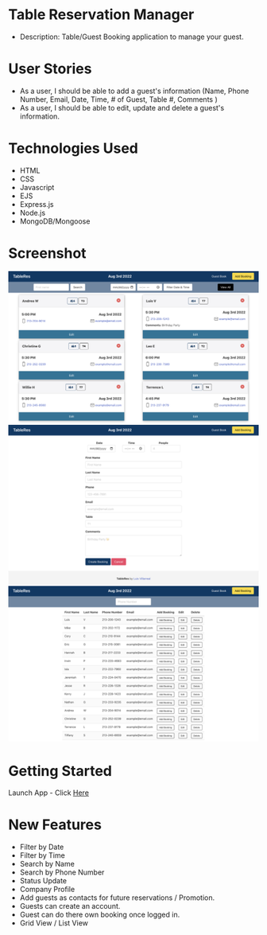 # Table Reservation Manager

- Description: Table/Guest Booking application to manage your guest. 

# User Stories
- As a user, I should be able to add a guest's information (Name, Phone Number, Email, Date, Time, # of Guest, Table #, Comments )
- As a user, I should be able to edit, update and delete a guest's information. 

# Technologies Used
- HTML
- CSS
- Javascript
- EJS
- Express.js
- Node.js
- MongoDB/Mongoose

# Screenshot
![Wire Frame](/screenshots/1.png)
![Wire Frame](/screenshots/2.png)
![Wire Frame](/screenshots/3.png)

# Getting Started
Launch App - Click [Here](https://tableres-manager.herokuapp.com/guests)

# New Features
- Filter by Date
- Filter by Time
- Search by Name
- Search by Phone Number
- Status Update
- Company Profile
- Add guests as contacts for future reservations / Promotion.
- Guests can create an account.
- Guest can do there own booking once logged in.
- Grid View / List View
